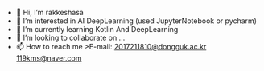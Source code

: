 - 👋 Hi, I’m rakkeshasa
- 👀 I’m interested in AI DeepLearning (used JupyterNotebook or pycharm)
- 🌱 I’m currently learning Kotlin And DeepLearning
- 💞️ I’m looking to collaborate on ...
- 📫 How to reach me 
      >E-mail: 2017211810@dongguk.ac.kr
               119kms@naver.com
               

<!---
rakkeshasa/rakkeshasa is a ✨ special ✨ repository because its `README.md` (this file) appears on your GitHub profile.
You can click the Preview link to take a look at your changes.
--->
